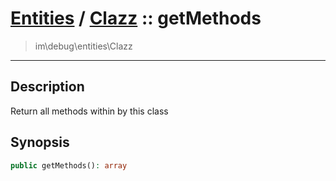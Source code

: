 # [Entities](entities.md) / [Clazz](entities-Clazz.md) :: getMethods
 > im\debug\entities\Clazz
____

## Description
Return all methods within by this class

## Synopsis
```php
public getMethods(): array
```
